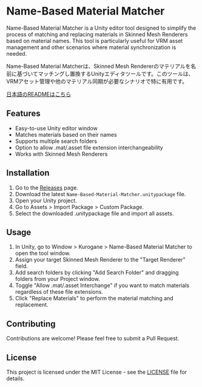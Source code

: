 # Name-Based Material Matcher

Name-Based Material Matcher is a Unity editor tool designed to simplify the process of matching and replacing materials in Skinned Mesh Renderers based on material names. This tool is particularly useful for VRM asset management and other scenarios where material synchronization is needed.

Name-Based Material Matcherは、Skinned Mesh Rendererのマテリアルを名前に基づいてマッチングし置換するUnityエディタツールです。このツールは、VRMアセット管理や他のマテリアル同期が必要なシナリオで特に有用です。

[日本語のREADMEはこちら](README_JP.md)

## Features

- Easy-to-use Unity editor window
- Matches materials based on their names
- Supports multiple search folders
- Option to allow .mat/.asset file extension interchangeability
- Works with Skinned Mesh Renderers

## Installation

1. Go to the [Releases]([https://github.com/yourusername/name-based-material-matcher/releases](https://github.com/kuroganegames/NameBasedMaterialMatcher/releases)) page.
2. Download the latest `Name-Based-Material-Matcher.unitypackage` file.
3. Open your Unity project.
4. Go to Assets > Import Package > Custom Package.
5. Select the downloaded .unitypackage file and import all assets.

## Usage

1. In Unity, go to Window > Kurogane > Name-Based Material Matcher to open the tool window.
2. Assign your target Skinned Mesh Renderer to the "Target Renderer" field.
3. Add search folders by clicking "Add Search Folder" and dragging folders from your Project window.
4. Toggle "Allow .mat/.asset Interchange" if you want to match materials regardless of these file extensions.
5. Click "Replace Materials" to perform the material matching and replacement.

## Contributing

Contributions are welcome! Please feel free to submit a Pull Request.

## License

This project is licensed under the MIT License - see the [LICENSE](LICENSE) file for details.

